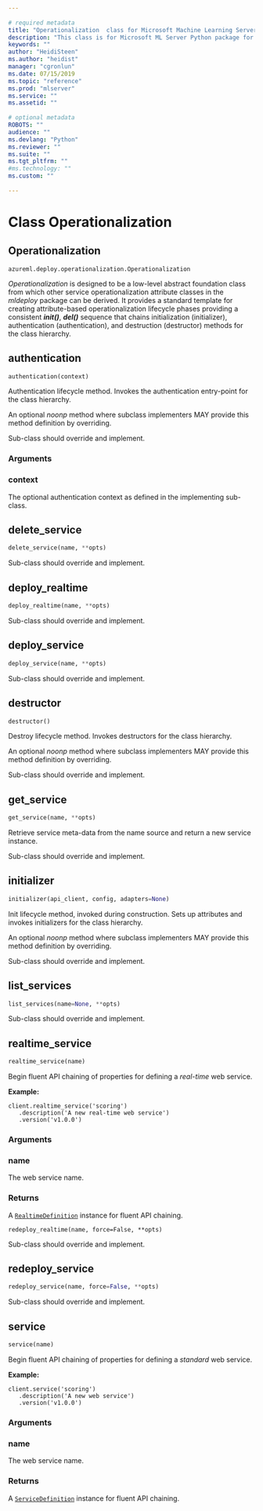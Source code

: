 ```yaml
--- 
 
# required metadata 
title: "Operationalization  class for Microsoft Machine Learning Server"
description: "This class is for Microsoft ML Server Python package for managing web services." 
keywords: "" 
author: "HeidiSteen"
ms.author: "heidist" 
manager: "cgronlun" 
ms.date: 07/15/2019
ms.topic: "reference" 
ms.prod: "mlserver" 
ms.service: "" 
ms.assetid: "" 
 
# optional metadata 
ROBOTS: "" 
audience: "" 
ms.devlang: "Python" 
ms.reviewer: "" 
ms.suite: "" 
ms.tgt_pltfrm: "" 
#ms.technology: "" 
ms.custom: "" 
 
---
```


# Class Operationalization


## Operationalization



```
azureml.deploy.operationalization.Operationalization
```




*Operationalization* is designed to be a low-level abstract foundation class
from which other service operationalization attribute classes in the
*mldeploy* package can be derived. It provides a standard template for
creating attribute-based operationalization lifecycle phases providing a
consistent  *__init()__*, *__del()__* sequence that chains initialization
(initializer), authentication (authentication), and destruction (destructor)
methods for the class hierarchy.



## authentication

```python
authentication(context)
```




Authentication lifecycle method. Invokes the authentication entry-point
for the class hierarchy.

An optional _noonp_ method where subclass implementers MAY provide this
method definition by overriding.

Sub-class should override and implement.


### Arguments


### context

The optional authentication context as defined in the
implementing sub-class.



## delete_service

```python
delete_service(name, **opts)
```




Sub-class should override and implement.



## deploy_realtime

```python
deploy_realtime(name, **opts)
```




Sub-class should override and implement.



## deploy_service

```python
deploy_service(name, **opts)
```




Sub-class should override and implement.



## destructor

```python
destructor()
```




Destroy lifecycle method. Invokes destructors for the class hierarchy.

An optional _noonp_ method where subclass implementers MAY provide this
method definition by overriding.

Sub-class should override and implement.



## get_service

```python
get_service(name, **opts)
```




Retrieve service meta-data from the name source and return a new
service instance.

Sub-class should override and implement.



## initializer

```python
initializer(api_client, config, adapters=None)
```




Init lifecycle method, invoked during construction. Sets up attributes
and invokes initializers for the class hierarchy.

An optional _noonp_ method where subclass implementers MAY provide this
method definition by overriding.

Sub-class should override and implement.



## list_services

```python
list_services(name=None, **opts)
```




Sub-class should override and implement.



## realtime_service

```python
realtime_service(name)
```




Begin fluent API chaining of properties for defining a *real-time* web
service.

**Example:**



```
client.realtime_service('scoring')
   .description('A new real-time web service')
   .version('v1.0.0')
```



### Arguments


### name

The web service name.


### Returns

A [`RealtimeDefinition`](realtime-definition.md) instance for fluent API
chaining.



```
redeploy_realtime(name, force=False, **opts)
```




Sub-class should override and implement.



## redeploy_service

```python
redeploy_service(name, force=False, **opts)
```




Sub-class should override and implement.



## service

```python
service(name)
```




Begin fluent API chaining of properties for defining a *standard* web
service.

**Example:**



```
client.service('scoring')
   .description('A new web service')
   .version('v1.0.0')
```



### Arguments


### name

The web service name.


### Returns

A [`ServiceDefinition`](service-definition.md) instance for fluent API
chaining.
